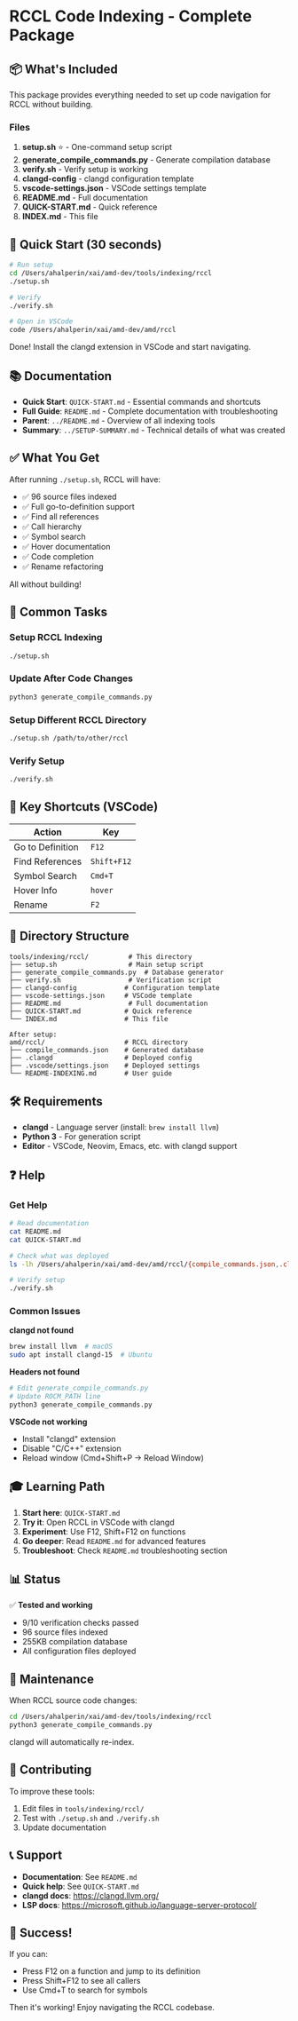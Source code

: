 # RCCL Code Indexing - Complete Package

## 📦 What's Included

This package provides everything needed to set up code navigation for RCCL without building.

### Files

1. **setup.sh** ⭐ - One-command setup script
2. **generate_compile_commands.py** - Generate compilation database
3. **verify.sh** - Verify setup is working
4. **clangd-config** - clangd configuration template
5. **vscode-settings.json** - VSCode settings template
6. **README.md** - Full documentation
7. **QUICK-START.md** - Quick reference
8. **INDEX.md** - This file

## 🚀 Quick Start (30 seconds)

```bash
# Run setup
cd /Users/ahalperin/xai/amd-dev/tools/indexing/rccl
./setup.sh

# Verify
./verify.sh

# Open in VSCode
code /Users/ahalperin/xai/amd-dev/amd/rccl
```

Done! Install the clangd extension in VSCode and start navigating.

## 📚 Documentation

- **Quick Start**: `QUICK-START.md` - Essential commands and shortcuts
- **Full Guide**: `README.md` - Complete documentation with troubleshooting
- **Parent**: `../README.md` - Overview of all indexing tools
- **Summary**: `../SETUP-SUMMARY.md` - Technical details of what was created

## ✅ What You Get

After running `./setup.sh`, RCCL will have:

- ✅ 96 source files indexed
- ✅ Full go-to-definition support
- ✅ Find all references
- ✅ Call hierarchy
- ✅ Symbol search
- ✅ Hover documentation
- ✅ Code completion
- ✅ Rename refactoring

All without building!

## 🎯 Common Tasks

### Setup RCCL Indexing
```bash
./setup.sh
```

### Update After Code Changes
```bash
python3 generate_compile_commands.py
```

### Setup Different RCCL Directory
```bash
./setup.sh /path/to/other/rccl
```

### Verify Setup
```bash
./verify.sh
```

## 🔑 Key Shortcuts (VSCode)

| Action | Key |
|--------|-----|
| Go to Definition | `F12` |
| Find References | `Shift+F12` |
| Symbol Search | `Cmd+T` |
| Hover Info | `hover` |
| Rename | `F2` |

## 📂 Directory Structure

```
tools/indexing/rccl/          # This directory
├── setup.sh                  # Main setup script
├── generate_compile_commands.py  # Database generator
├── verify.sh                 # Verification script
├── clangd-config            # Configuration template
├── vscode-settings.json     # VSCode template
├── README.md                 # Full documentation
├── QUICK-START.md           # Quick reference
└── INDEX.md                 # This file

After setup:
amd/rccl/                    # RCCL directory
├── compile_commands.json    # Generated database
├── .clangd                  # Deployed config
├── .vscode/settings.json    # Deployed settings
└── README-INDEXING.md       # User guide
```

## 🛠️ Requirements

- **clangd** - Language server (install: `brew install llvm`)
- **Python 3** - For generation script
- **Editor** - VSCode, Neovim, Emacs, etc. with clangd support

## ❓ Help

### Get Help
```bash
# Read documentation
cat README.md
cat QUICK-START.md

# Check what was deployed
ls -lh /Users/ahalperin/xai/amd-dev/amd/rccl/{compile_commands.json,.clangd}

# Verify setup
./verify.sh
```

### Common Issues

**clangd not found**
```bash
brew install llvm  # macOS
sudo apt install clangd-15  # Ubuntu
```

**Headers not found**
```bash
# Edit generate_compile_commands.py
# Update ROCM_PATH line
python3 generate_compile_commands.py
```

**VSCode not working**
- Install "clangd" extension
- Disable "C/C++" extension
- Reload window (Cmd+Shift+P → Reload Window)

## 🎓 Learning Path

1. **Start here**: `QUICK-START.md`
2. **Try it**: Open RCCL in VSCode with clangd
3. **Experiment**: Use F12, Shift+F12 on functions
4. **Go deeper**: Read `README.md` for advanced features
5. **Troubleshoot**: Check `README.md` troubleshooting section

## 📊 Status

✅ **Tested and working**
- 9/10 verification checks passed
- 96 source files indexed
- 255KB compilation database
- All configuration files deployed

## 🔄 Maintenance

When RCCL source code changes:

```bash
cd /Users/ahalperin/xai/amd-dev/tools/indexing/rccl
python3 generate_compile_commands.py
```

clangd will automatically re-index.

## 🤝 Contributing

To improve these tools:

1. Edit files in `tools/indexing/rccl/`
2. Test with `./setup.sh` and `./verify.sh`
3. Update documentation

## 📞 Support

- **Documentation**: See `README.md`
- **Quick help**: See `QUICK-START.md`
- **clangd docs**: https://clangd.llvm.org/
- **LSP docs**: https://microsoft.github.io/language-server-protocol/

## 🎉 Success!

If you can:
- Press F12 on a function and jump to its definition
- Press Shift+F12 to see all callers
- Use Cmd+T to search for symbols

Then it's working! Enjoy navigating the RCCL codebase.

